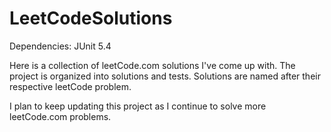# LeetCodeSolutions
Dependencies: JUnit 5.4

Here is a collection of leetCode.com solutions I've come up with. The project
is organized into solutions and tests. Solutions are named after their respective leetCode problem.

I plan to keep updating this project as I continue to solve more leetCode.com problems.
